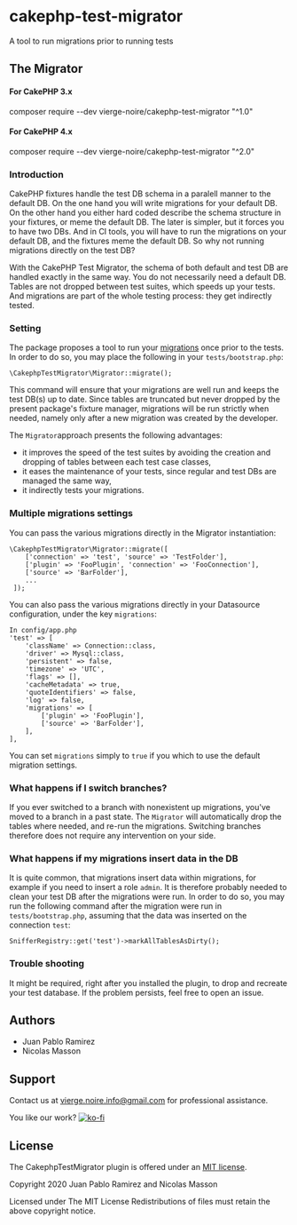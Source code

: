 # cakephp-test-migrator
A tool to run migrations prior to running tests


## The Migrator

#### For CakePHP 3.x
composer require --dev vierge-noire/cakephp-test-migrator "^1.0"

#### For CakePHP 4.x
composer require --dev vierge-noire/cakephp-test-migrator "^2.0"

### Introduction

CakePHP fixtures handle the test DB schema in a paralell manner to the default DB. On the one hand you will write migrations for your default DB. On the other hand you either hard coded describe the schema structure in your fixtures, or meme the default DB. The later is simpler, but it forces you to have two DBs. And in CI tools, you will have to run the migrations on your default DB, and the fixtures meme the default DB. So why not running migrations directly on the test DB?

With the CakePHP Test Migrator, the schema of both default and test DB are handled exactly in the same way. You do not necessarily need a default DB. Tables are not dropped between test suites, which speeds up your tests. And migrations are part of the whole testing process: they get indirectly tested.

### Setting 

The package proposes a tool to run your [migrations](https://book.cakephp.org/migrations/3/en/index.html) once prior to the tests. In order to do so,
you may place the following in your `tests/bootstrap.php`:
```$xslt
\CakephpTestMigrator\Migrator::migrate();
```
This command will ensure that your migrations are well run and keeps the test DB(s) up to date. Since tables are truncated but never dropped by the present package's fixture manager, migrations will be run strictly when needed, namely only after a new migration was created by the developer.

The `Migrator`approach presents the following advantages:
* it improves the speed of the test suites by avoiding the creation and dropping of tables between each test case classes,
* it eases the maintenance of your tests, since regular and test DBs are managed the same way,
* it indirectly tests your migrations.

### Multiple migrations settings

You can pass the various migrations directly in the Migrator instantiation:
```$xslt
\CakephpTestMigrator\Migrator::migrate([
    ['connection' => 'test', 'source' => 'TestFolder'],       
    ['plugin' => 'FooPlugin', 'connection' => 'FooConnection'],      
    ['source' => 'BarFolder'],
    ...
 ]);
```

You can also pass the various migrations directly in your Datasource configuration, under the key `migrations`:
```$xslt
In config/app.php
'test' => [
    'className' => Connection::class,
    'driver' => Mysql::class,
    'persistent' => false,
    'timezone' => 'UTC',
    'flags' => [],
    'cacheMetadata' => true,
    'quoteIdentifiers' => false,
    'log' => false,
    'migrations' => [
        ['plugin' => 'FooPlugin'],      
        ['source' => 'BarFolder'],
    ],
],
```

You can set `migrations` simply to `true` if you which to use the default migration settings. 

### What happens if I switch branches?

If you ever switched to a branch with nonexistent up migrations, you've moved to a branch in a past state.
The `Migrator` will automatically drop the tables where needed, and re-run the migrations. Switching branches therefore
does not require any intervention on your side.

### What happens if my migrations insert data in the DB

It is quite common, that migrations insert data within migrations, for example if you need to insert a role `admin`. It is therefore probably needed to clean your test DB after the migrations were run. In order to do so, you may run the following command after the migration were run in `tests/bootstrap.php`, assuming that the data was inserted on the connection `test`:
```$xslt
SnifferRegistry::get('test')->markAllTablesAsDirty();
```
 
### Trouble shooting

It might be required, right after you installed the plugin, to drop and recreate your test database. If the problem persists, feel free to open an issue.

## Authors
* Juan Pablo Ramirez
* Nicolas Masson


## Support
Contact us at vierge.noire.info@gmail.com for professional assistance.

You like our work? [![ko-fi](https://www.ko-fi.com/img/githubbutton_sm.svg)](https://ko-fi.com/L3L52P9JA)


## License

The CakephpTestMigrator plugin is offered under an [MIT license](https://opensource.org/licenses/mit-license.php).

Copyright 2020 Juan Pablo Ramirez and Nicolas Masson

Licensed under The MIT License Redistributions of files must retain the above copyright notice.
